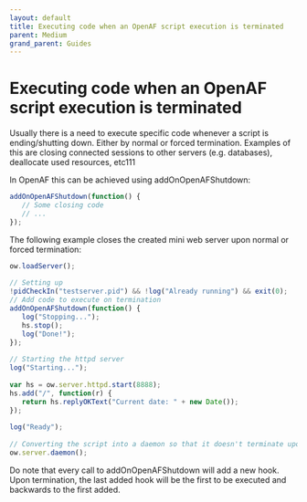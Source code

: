 ```yaml
---
layout: default
title: Executing code when an OpenAF script execution is terminated
parent: Medium
grand_parent: Guides
---
```


# Executing code when an OpenAF script execution is terminated

Usually there is a need to execute specific code whenever a script is ending/shutting down. Either by normal or forced termination. Examples of this are closing connected sessions to other servers (e.g. databases), deallocate used resources, etc&#49;&#49;&#49;

In OpenAF this can be achieved using addOnOpenAFShutdown:

````javascript
addOnOpenAFShutdown(function() {
   // Some closing code
   // ...
});
````

The following example closes the created mini web server upon normal or forced termination:

````javascript
ow.loadServer();
 
// Setting up
!pidCheckIn("testserver.pid") && !log("Already running") && exit(0);
// Add code to execute on termination
addOnOpenAFShutdown(function() {
   log("Stopping...");
   hs.stop();
   log("Done!");
});
 
// Starting the httpd server
log("Starting...");
 
var hs = ow.server.httpd.start(8888);
hs.add("/", function(r) {
   return hs.replyOKText("Current date: " + new Date());
});
 
log("Ready");
 
// Converting the script into a daemon so that it doesn't terminate upon Ctrl-C or similar
ow.server.daemon();
````
Do note that every call to addOnOpenAFShutdown will add a new hook. Upon termination, the last added hook will be the first to be executed and backwards to the first added.